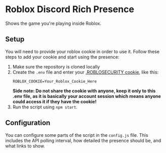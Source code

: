# Roblox Discord Rich Presence

Shows the game you're playing inside Roblox.

## Setup

You will need to provide your roblox cookie in order to use it. Follow these steps to add your cookie and start using the presence:

1. Make sure the repository is cloned locally
2. Create the `.env` file and enter your [.ROBLOSECURITY cookie](https://roblox.fandom.com/wiki/.ROBLOSECURITY), like this:    
   ```
   ROBLOX_COOKIE=Your_Roblox_Cookie_Here
   ```   
   **Side note: Do not share the cookie with anyone, keep it only to this .env file, as it is basically your account session which means anyone could access it if they have the cookie!**
4. Run the script using `npm start`.

## Configuration

You can configure some parts of the script in the `config.js` file. This includes the API polling interval, how detailed the presence should be, and what links to show.